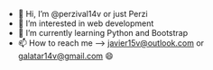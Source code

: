- 👋 Hi, I’m @perzival14v or just Perzi
- 👀 I’m interested in web development
- 🌱 I’m currently learning Python and Bootstrap
- 📫 How to reach me --> javier15v@outlook.com or galatar14v@gmail.com 😄

<!---
perzival14v/perzival14v is a ✨ special ✨ repository because its `README.md` (this file) appears on your GitHub profile.
You can click the Preview link to take a look at your changes.
--->
